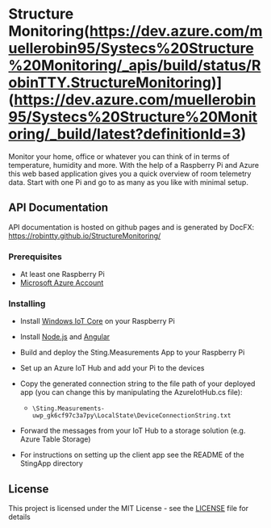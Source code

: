 # Structure Monitoring(https://dev.azure.com/muellerobin95/Systecs%20Structure%20Monitoring/_apis/build/status/RobinTTY.StructureMonitoring)](https://dev.azure.com/muellerobin95/Systecs%20Structure%20Monitoring/_build/latest?definitionId=3)

Monitor your home, office or whatever you can think of in terms of temperature, humidity and more. With the help of a Raspberry Pi and Azure this web based application gives you a quick overview of room telemetry data. Start with one Pi and go to as many as you like with minimal setup.

## API Documentation

API documentation is hosted on github pages and is generated by DocFX: https://robintty.github.io/StructureMonitoring/

### Prerequisites

- At least one Raspberry Pi
- [Microsoft Azure Account](https://azure.microsoft.com/)

### Installing

- Install [Windows IoT Core](https://www.microsoft.com/en-us/software-download/windows10iotcore#!) on your Raspberry Pi

- Install [Node.js](https://nodejs.org/en/) and [Angular](https://angular.io/guide/quickstart)

- Build and deploy the Sting.Measurements App to your Raspberry Pi

- Set up an Azure IoT Hub and add your Pi to the devices

- Copy the generated connection string to the file path of your deployed app (you can change this by manipulating the AzureIotHub.cs file):

  - ```\Sting.Measurements-uwp_gk6cf97c3a7py\LocalState\DeviceConnectionString.txt```

- Forward the messages from your IoT Hub to a storage solution (e.g. Azure Table Storage)

- For instructions on setting up the client app see the README of the StingApp directory

## License

This project is licensed under the MIT License - see the [LICENSE](LICENSE) file for details
